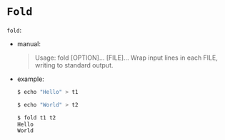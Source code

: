 # `Fold`

`fold`:

- manual:

  > Usage: fold [OPTION]... [FILE]...
  > Wrap input lines in each FILE, writing to standard output.

- example:

  ```bash
  $ echo "Hello" > t1
  
  $ echo "World" > t2
  
  $ fold t1 t2
  Hello
  World
  ```
